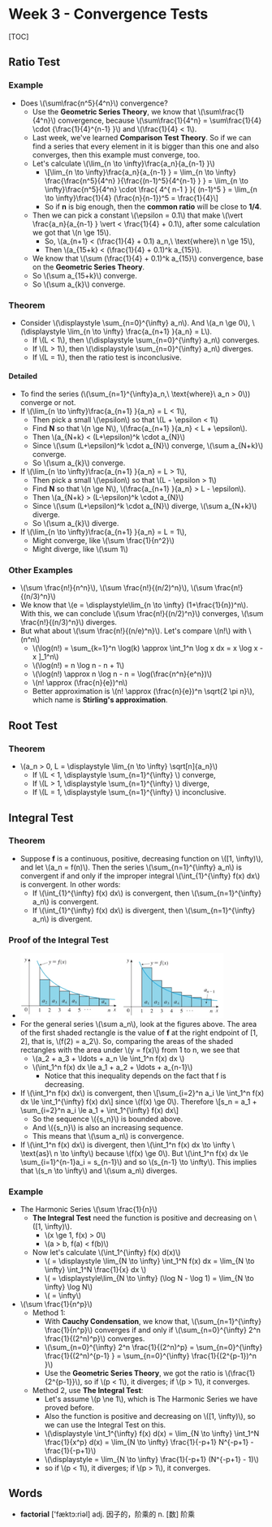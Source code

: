# Week 3 - Convergence Tests

[TOC]

## Ratio Test

### Example

* Does \\(\sum\frac{n^5}{4^n}\\) convergence?
    * Use the **Geometric Series Theory**, we know that \\(\sum\frac{1}{4^n}\\) convergence, because \\(\sum\frac{1}{4^n} = \sum\frac{1}{4} \cdot {\frac{1}{4}^{n-1} }\\) and \\(\frac{1}{4} < 1\\).
    * Last week, we've learned **Comparison Test Theory**. So if we can find a series that every element in it is bigger than this one and also converges, then this example must converge, too.
    * Let's calculate \\(\lim_{n \to \infty}\frac{a_n}{a_{n-1} }\\)
        * \\[\lim_{n \to \infty}\frac{a_n}{a_{n-1} } = \lim_{n \to \infty} \frac{\frac{n^5}{4^n} }{\frac{(n-1)^5}{4^{n-1} } } = \lim_{n \to \infty}\frac{n^5}{4^n} \cdot \frac{ 4^{ n-1 } }{ (n-1)^5 } = \lim_{n \to \infty}\frac{1}{4} (\frac{n}{n-1})^5 = \frac{1}{4}\\]
        * So if **n** is big enough, then the **common ratio** will be close to **1/4**.
    * Then we can pick a constant \\(\epsilon = 0.1\\) that make \\(\vert \frac{a_n}{a_{n-1} } \vert < \frac{1}{4} + 0.1\\), after some calculation we got that \\(n \ge 15\\).
        * So, \\(a_{n+1} < (\frac{1}{4} + 0.1) a_n,\ \text{where}\ n \ge 15\\),
        * Then \\(a_{15+k} < (\frac{1}{4} + 0.1)^k a_{15}\\).
    * We know that \\(\sum (\frac{1}{4} + 0.1)^k a_{15}\\) convergence, base on the **Geometric Series Theory**.
    * So \\(\sum a_{15+k}\\) converge.
    * So \\(\sum a_{k}\\) converge.

### Theorem

* Consider \\(\displaystyle \sum_{n=0}^{\infty} a_n\\). And \\(a_n \ge 0\\), \\(\displaystyle \lim_{n \to \infty} \frac{a_{n+1} }{a_n} = L\\).
    * If \\(L < 1\\), then \\(\displaystyle \sum_{n=0}^{\infty} a_n\\) converges.
    * If \\(L > 1\\), then \\(\displaystyle \sum_{n=0}^{\infty} a_n\\) diverges.
    * If \\(L = 1\\), then the ratio test is inconclusive.

#### Detailed

* To find the series (\\(\sum_{n=1}^{\infty}a_n,\ \text{where}\ a_n > 0\\)) converge or not.
* If \\(\lim_{n \to \infty}\frac{a_{n+1} }{a_n} = L < 1\\),
    * Then pick a small \\(\epsilon\\) so that \\(L + \epsilon < 1\\)
    * Find **N** so that \\(n \ge N\\), \\(\frac{a_{n+1} }{a_n} < L + \epsilon\\).
    * Then \\(a_{N+k} < (L+\epsilon)^k \cdot a_{N}\\)
    * Since \\(\sum (L+\epsilon)^k \cdot a_{N}\\) converge, \\(\sum a_{N+k}\\) converge.
    * So \\(\sum a_{k}\\) converge.
* If \\(\lim_{n \to \infty}\frac{a_{n+1} }{a_n} = L > 1\\),
    * Then pick a small \\(\epsilon\\) so that \\(L - \epsilon > 1\\)
    * Find **N** so that \\(n \ge N\\), \\(\frac{a_{n+1} }{a_n} > L - \epsilon\\).
    * Then \\(a_{N+k} > (L-\epsilon)^k \cdot a_{N}\\)
    * Since \\(\sum (L+\epsilon)^k \cdot a_{N}\\) diverge, \\(\sum a_{N+k}\\) diverge.
    * So \\(\sum a_{k}\\) diverge.
* If \\(\lim_{n \to \infty}\frac{a_{n+1} }{a_n} = L = 1\\),
    * Might converge, like \\(\sum \frac{1}{n^2}\\)
    * Might diverge, like \\(\sum 1\\)
 
### Other Examples

* \\(\sum \frac{n!}{n^n}\\), \\(\sum \frac{n!}{(n/2)^n}\\), \\(\sum \frac{n!}{(n/3)^n}\\)
* We know that \\(e = \displaystyle\lim_{n \to \infty} (1+\frac{1}{n})^n\\). With this, we can conclude \\(\sum \frac{n!}{(n/2)^n}\\) converges, \\(\sum \frac{n!}{(n/3)^n}\\) diverges.
* But what about \\(\sum \frac{n!}{(n/e)^n}\\). Let's compare \\(n!\\) with \\(n^n\\)
    * \\(\log(n!) = \sum_{k=1}^n \log(k) \approx \int_1^n \log x dx = x \log x - x ]_1^n\\)
    * \\(\log(n!) = n \log n - n + 1\\)
    * \\(\log(n!) \approx n \log n - n = \log(\frac{n^n}{e^n})\\)
    * \\(n! \approx (\frac{n}{e})^n\\)
    * Better approximation is \\(n! \approx (\frac{n}{e})^n \sqrt{2 \pi n}\\), which name is **Stirling's approximation**.

## Root Test

### Theorem

* \\(a_n > 0, L = \displaystyle \lim_{n \to \infty} \sqrt[n]{a_n}\\)
    * If \\(L < 1, \displaystyle \sum_{n=1}^{\infty} \\) converge,
    * If \\(L > 1, \displaystyle \sum_{n=1}^{\infty} \\) diverge,
    * If \\(L = 1, \displaystyle \sum_{n=1}^{\infty} \\) inconclusive.

## Integral Test

### Theorem

* Suppose **f** is a continuous, positive, decreasing function on \\([1, \infty)\\), and let \\(a_n = f(n)\\). Then the series \\(\sum_{n=1}^{\infty} a_n\\) is convergent if and only if the improper integral \\(\int_{1}^{\infty} f(x) dx\\) is convergent. In other words:
    * If \\(\int_{1}^{\infty} f(x) dx\\) is convergent, then \\(\sum_{n=1}^{\infty} a_n\\) is convergent.
    * If \\(\int_{1}^{\infty} f(x) dx\\) is divergent, then \\(\sum_{n=1}^{\infty} a_n\\) is divergent.

### Proof of the Integral Test

* <img src="media/15181757684961.jpg" width=400 />
* For the general series \\(\sum a_n\\), look at the figures above. The area of the first shaded rectangle is the value of **f** at the right endpoint of [1, 2], that is, \\(f(2) = a_2\\). So, comparing the areas of the shaded rectangles with the area under \\(y = f(x)\\) from 1 to n, we see that
    * \\(a_2 + a_3 + \ldots + a_n \le \int_1^n f(x) dx \\)
    * \\(\int_1^n f(x) dx \le a_1 + a_2 + \ldots + a_{n-1}\\)
        * Notice that this inequality depends on the fact that f is decreasing.
* If \\(\int_1^n f(x) dx\\) is convergent, then \\[\sum_{i=2}^n a_i \le \int_1^n f(x) dx \le \int_1^{\infty} f(x) dx\\] since \\(f(x) \ge 0\\). Therefore \\[s_n = a_1 + \sum_{i=2}^n a_i \le a_1 + \int_1^{\infty} f(x) dx\\]
    * So the sequence \\(\{s_n\}\\) is bounded above.
    * And \\(\{s_n\}\\) is also an increasing sequence.
    * This means that \\(\sum a_n\\) is convergence.
* If \\(\int_1^n f(x) dx\\) is divergent, then \\(\int_1^n f(x) dx \to \infty \ \text{as}\ n \to \infty\\) because \\(f(x) \ge 0\\). But \\(\int_1^n f(x) dx \le \sum_{i=1}^{n-1}a_i = s_{n-1}\\) and so \\(s_{n-1} \to \infty\\). This implies that \\(s_n \to \infty\\) and \\(\sum a_n\\) diverges.

### Example

* The Harmonic Series \\(\sum \frac{1}{n}\\)
    * **The Integral Test** need the function is positive and decreasing on \\([1, \infty)\\).
        * \\(x \ge 1, f(x) > 0\\)
        * \\(a > b, f(a) < f(b)\\)
    * Now let's calculate \\(\int_1^{\infty} f(x) d(x)\\)
        * \\( = \displaystyle \lim_{N \to \infty} \int_1^N f(x) dx = \lim_{N \to \infty} \int_1^N \frac{1}{x} dx \\)
        * \\( = \displaystyle\lim_{N \to \infty} (\log N - \log 1) = \lim_{N \to \infty} \log N\\)
        * \\( = \infty\\)
* \\(\sum \frac{1}{n^p}\\)
    * Method 1:
        * With **Cauchy Condensation**, we know that, \\(\sum_{n=1}^{\infty} \frac{1}{n^p}\\) converges if and only if \\(\sum_{n=0}^{\infty} 2^n \frac{1}{(2^n)^p}\\) converges.
        * \\(\sum_{n=0}^{\infty} 2^n \frac{1}{(2^n)^p} = \sum_{n=0}^{\infty} \frac{1}{(2^n)^{p-1} } = \sum_{n=0}^{\infty} \frac{1}{(2^{p-1})^n }\\)
        * Use the **Geometric Series Theory**, we got the ratio is \\(\frac{1}{2^{p-1}}\\), so if \\(p < 1\\), it diverges; if \\(p > 1\\), it converges. 
    * Method 2, use **The Integral Test**:
        * Let's assume \\(p \ne 1\\), which is The Harmonic Series we have proved before.
        * Also the function is positive and decreasing on \\([1, \infty)\\), so we can use the Integral Test on this.
        * \\(\displaystyle \int_1^{\infty} f(x) d(x) = \lim_{N \to \infty} \int_1^N \frac{1}{x^p} d(x) = \lim_{N \to \infty} \frac{1}{-p+1} N^{-p+1} - \frac{1}{-p+1}\\)
        * \\(\displaystyle = \lim_{N \to \infty} \frac{1}{-p+1} (N^{-p+1} - 1)\\)
        * so if \\(p < 1\\), it diverges; if \\(p > 1\\), it converges. 

        
## Words

* **factorial** ['fæktɔ:riəl] adj. 因子的，阶乘的 n. [数] 阶乘

